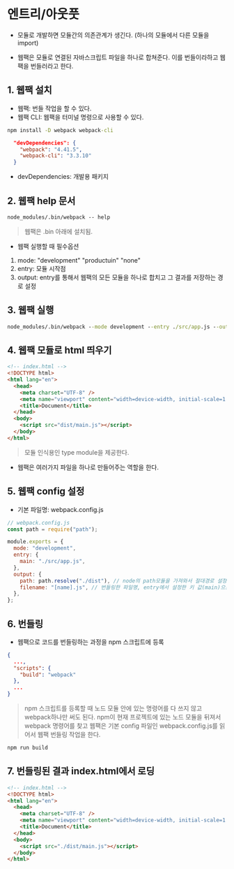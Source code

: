 # 엔트리/아웃풋

- 모듈로 개발하면 모듈간의 의존관계가 생긴다. (하나의 모듈에서 다른 모듈을 import)

- 웹팩은 모듈로 연결된 자바스크립트 파일을 하나로 합쳐준다. 이를 번들이라하고 웹팩을 번들러라고 한다.

## 1. 웹팩 설치

- 웹팩: 번들 작업을 할 수 있다.
- 웹팩 CLI: 웹팩을 터미널 명령으로 사용할 수 있다.

```cmd
npm install -D webpack webpack-cli
```

```json
  "devDependencies": {
    "webpack": "4.41.5",
    "webpack-cli": "3.3.10"
  }
```

- devDependencies: 개발용 패키지

## 2. 웹팩 help 문서

```cmd
node_modules/.bin/webpack -- help
```

> 웹팩은 .bin 아래에 설치됨.

- 웹팩 실행할 때 필수옵션

1. mode: "development" "productuin" "none"
2. entry: 모듈 시작점
3. output: entry를 통해서 웹팩의 모든 모듈을 하나로 합치고 그 결과를 저장하는 경로 설정

## 3. 웹팩 실행

```cmd
node_modules/.bin/webpack --mode development --entry ./src/app.js --output dist/main.js
```

## 4. 웹팩 모듈로 html 띄우기

```html
<!-- index.html -->
<!DOCTYPE html>
<html lang="en">
  <head>
    <meta charset="UTF-8" />
    <meta name="viewport" content="width=device-width, initial-scale=1.0" />
    <title>Document</title>
  </head>
  <body>
    <script src="dist/main.js"></script>
  </body>
</html>
```

> 모듈 인식용인 type module을 제공한다.

- 웹팩은 여러가지 파일을 하나로 만들어주는 역할을 한다.

## 5. 웹팩 config 설정

- 기본 파일명: webpack.config.js

```js
// webpack.config.js
const path = require("path");

module.exports = {
  mode: "development",
  entry: {
    main: "./src/app.js",
  },
  output: {
    path: path.resolve("./dist"), // node의 path모듈을 가져와서 절대경로 설정
    filename: "[name].js", // 번들링한 파일명, entry에서 설정한 키 값(main)으로 치환 (entry 여러개로 output 여러개가 생성될 수 있어서)
  },
};
```

## 6. 번들링

- 웹팩으로 코드를 번들링하는 과정을 npm 스크립트에 등록

```json
{
  ...,
  "scripts": {
    "build": "webpack"
  },
  ...
}

```

> npm 스크립트를 등록할 때 노드 모듈 안에 있는 명령어를 다 쓰지 않고 webpack하나만 써도 된다. npm이 현재 프로젝트에 있는 노드 모듈을 뒤져서 webpack 명령어를 찾고 웹팩은 기본 config 파일인 webpack.config.js를 읽어서 웹팩 번들링 작업을 한다.

```cmd
npm run build
```

## 7. 번들링된 결과 index.html에서 로딩

```html
<!-- index.html -->
<!DOCTYPE html>
<html lang="en">
  <head>
    <meta charset="UTF-8" />
    <meta name="viewport" content="width=device-width, initial-scale=1.0" />
    <title>Document</title>
  </head>
  <body>
    <script src="./dist/main.js"></script>
  </body>
</html>
```

